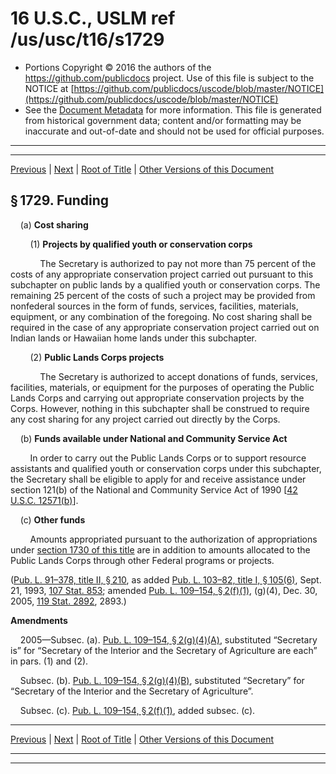 ---
---

# 16 U.S.C., USLM ref /us/usc/t16/s1729

* Portions Copyright © 2016 the authors of the https://github.com/publicdocs project.
  Use of this file is subject to the NOTICE at [https://github.com/publicdocs/uscode/blob/master/NOTICE](https://github.com/publicdocs/uscode/blob/master/NOTICE)
* See the [Document Metadata](././../../../../..//README.md) for more information.
  This file is generated from historical government data; content and/or formatting may be inaccurate and out-of-date and should not be used for official purposes.

----------
----------

[Previous](./../../../../..//us/usc/t16/ch37/schII/m__us_usc_t16_s1728.md) | [Next](./../../../../..//us/usc/t16/ch37/schII/m__us_usc_t16_s1730.md) | [Root of Title](./../../../../../) | [Other Versions of this Document](https://publicdocs.github.io/go/links?ns=uslm&ref=%2Fus%2Fusc%2Ft16%2Fs1729)

## § 1729. Funding

    (a) __Cost sharing__ 

        (1) __Projects by qualified youth or conservation corps__ 

            The Secretary is authorized to pay not more than 75 percent of the costs of any appropriate conservation project carried out pursuant to this subchapter on public lands by a qualified youth or conservation corps. The remaining 25 percent of the costs of such a project may be provided from nonfederal sources in the form of funds, services, facilities, materials, equipment, or any combination of the foregoing. No cost sharing shall be required in the case of any appropriate conservation project carried out on Indian lands or Hawaiian home lands under this subchapter.

        (2) __Public Lands Corps projects__ 

            The Secretary is authorized to accept donations of funds, services, facilities, materials, or equipment for the purposes of operating the Public Lands Corps and carrying out appropriate conservation projects by the Corps. However, nothing in this subchapter shall be construed to require any cost sharing for any project carried out directly by the Corps.

    (b) __Funds available under National and Community Service Act__ 

        In order to carry out the Public Lands Corps or to support resource assistants and qualified youth or conservation corps under this subchapter, the Secretary shall be eligible to apply for and receive assistance under section 121(b) of the National and Community Service Act of 1990 \[[42 U.S.C. 12571(b)][/us/usc/t42/s12571/b]\].

    (c) __Other funds__ 

        Amounts appropriated pursuant to the authorization of appropriations under [section 1730 of this title][/us/usc/t16/s1730] are in addition to amounts allocated to the Public Lands Corps through other Federal programs or projects.

([Pub. L. 91–378, title II, § 210][/us/pl/91/378/s210], as added [Pub. L. 103–82, title I, § 105(6)][/us/pl/103/82/s105/6], Sept. 21, 1993, [107 Stat. 853][/us/stat/107/853]; amended [Pub. L. 109–154, § 2(f)(1)][/us/pl/109/154/s2/f/1], (g)(4), Dec. 30, 2005, [119 Stat. 2892][/us/stat/119/2892], 2893.)

 __Amendments__ 

    2005—Subsec. (a). [Pub. L. 109–154, § 2(g)(4)(A)][/us/pl/109/154/s2/g/4/A], substituted “Secretary is” for “Secretary of the Interior and the Secretary of Agriculture are each” in pars. (1) and (2).

    Subsec. (b). [Pub. L. 109–154, § 2(g)(4)(B)][/us/pl/109/154/s2/g/4/B], substituted “Secretary” for “Secretary of the Interior and the Secretary of Agriculture”.

    Subsec. (c). [Pub. L. 109–154, § 2(f)(1)][/us/pl/109/154/s2/f/1], added subsec. (c).

----------

[Previous](./../../../../..//us/usc/t16/ch37/schII/m__us_usc_t16_s1728.md) | [Next](./../../../../..//us/usc/t16/ch37/schII/m__us_usc_t16_s1730.md) | [Root of Title](./../../../../../) | [Other Versions of this Document](https://publicdocs.github.io/go/links?ns=uslm&ref=%2Fus%2Fusc%2Ft16%2Fs1729)

----------
----------

[/us/usc/t42/s12571/b]: https://publicdocs.github.io/go/links?ns=uslm&ref=%2Fus%2Fusc%2Ft42%2Fs12571%2Fb
[/us/usc/t16/s1730]: https://publicdocs.github.io/go/links?ns=uslm&ref=%2Fus%2Fusc%2Ft16%2Fs1730
[/us/pl/91/378/s210]: https://publicdocs.github.io/go/links?ns=uslm&ref=%2Fus%2Fpl%2F91%2F378%2Fs210
[/us/pl/103/82/s105/6]: https://publicdocs.github.io/go/links?ns=uslm&ref=%2Fus%2Fpl%2F103%2F82%2Fs105%2F6
[/us/stat/107/853]: https://publicdocs.github.io/go/links?ns=uslm&ref=%2Fus%2Fstat%2F107%2F853
[/us/pl/109/154/s2/f/1]: https://publicdocs.github.io/go/links?ns=uslm&ref=%2Fus%2Fpl%2F109%2F154%2Fs2%2Ff%2F1
[/us/stat/119/2892]: https://publicdocs.github.io/go/links?ns=uslm&ref=%2Fus%2Fstat%2F119%2F2892
[/us/pl/109/154/s2/g/4/A]: https://publicdocs.github.io/go/links?ns=uslm&ref=%2Fus%2Fpl%2F109%2F154%2Fs2%2Fg%2F4%2FA
[/us/pl/109/154/s2/g/4/B]: https://publicdocs.github.io/go/links?ns=uslm&ref=%2Fus%2Fpl%2F109%2F154%2Fs2%2Fg%2F4%2FB
[/us/pl/109/154/s2/f/1]: https://publicdocs.github.io/go/links?ns=uslm&ref=%2Fus%2Fpl%2F109%2F154%2Fs2%2Ff%2F1


